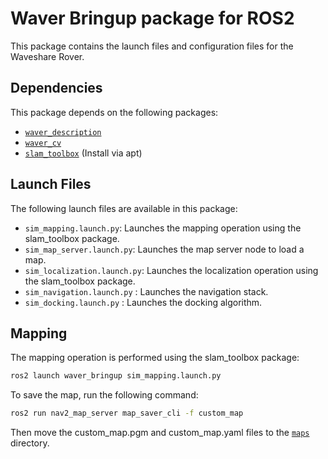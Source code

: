 # Waver Bringup package for ROS2

This package contains the launch files and configuration files for the Waveshare Rover.

## Dependencies
This package depends on the following packages:
- [`waver_description`](https://github.com/aldajo92/waver_description_ros2)
- [`waver_cv`](https://github.com/aldajo92/waver_cv_ros2)
- [`slam_toolbox`](https://github.com/SteveMacenski/slam_toolbox/tree/humble) (Install via apt)

## Launch Files
The following launch files are available in this package:
- `sim_mapping.launch.py`: Launches the mapping operation using the slam_toolbox package.
- `sim_map_server.launch.py`: Launches the map server node to load a map.
- `sim_localization.launch.py`: Launches the localization operation using the slam_toolbox package.
- `sim_navigation.launch.py` : Launches the navigation stack.
- `sim_docking.launch.py` : Launches the docking algorithm.

## Mapping
The mapping operation is performed using the slam_toolbox package:
```bash
ros2 launch waver_bringup sim_mapping.launch.py
```

To save the map, run the following command:
```bash
ros2 run nav2_map_server map_saver_cli -f custom_map
```

Then move the custom_map.pgm and custom_map.yaml files to the [`maps`](./maps/) directory.
